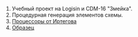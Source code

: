 1. Учебный проект на Logisin и CDM-16  "Змейка".
2. Процедурная генерация элементов схемы.
3. [Процессоры от Иртегова](https://github.com/dmitry-irtegov/cdm-devkit)
4. [Образец](https://github.com/JooudDoo/Logisim-Snake)
